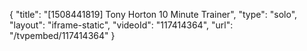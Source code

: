{
    "title": "[1508441819] Tony Horton 10 Minute Trainer",
    "type": "solo",
    "layout": "iframe-static",
    "videoId": "117414364",
    "url": "\/tvpembed\/117414364"
}